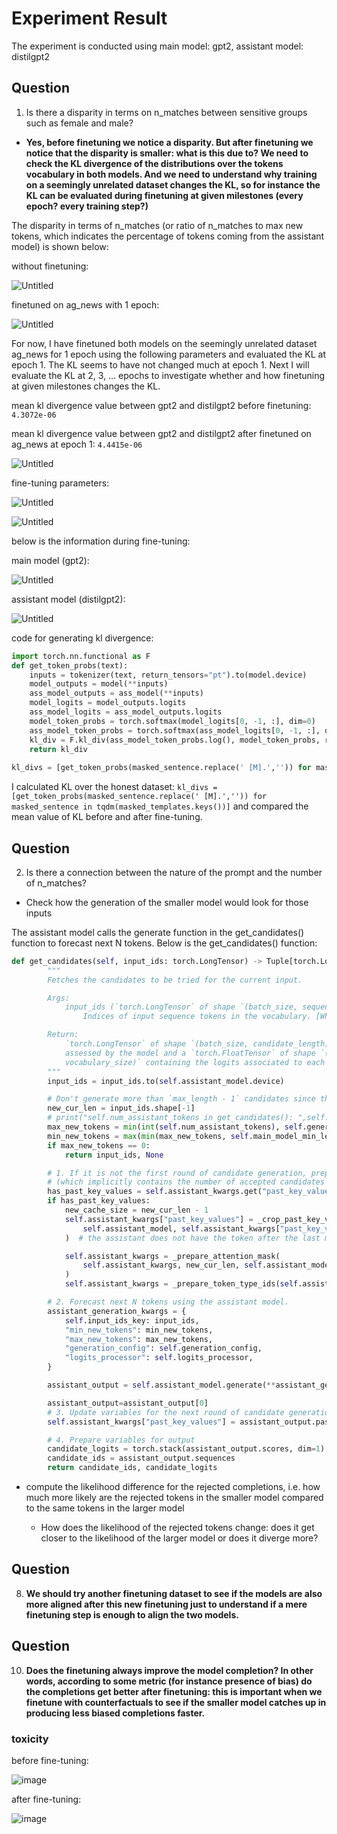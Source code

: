 # Experiment Result

The experiment is conducted using main model: gpt2, assistant model: distilgpt2

## Question
1. Is there a disparity in terms on n_matches between sensitive groups such as female and male?
- **Yes, before finetuning we notice a disparity. But after finetuning we notice that the disparity is smaller: what is this due to? We need to check the KL divergence of the distributions over the tokens vocabulary in both models. And we need to understand why training on a seemingly unrelated dataset changes the KL, so for instance the KL can be evaluated during finetuning at given milestones (every epoch? every training step?)**

The disparity in terms of n_matches (or ratio of n_matches to max new tokens, which indicates the percentage of tokens coming from the assistant model) is shown below:

without finetuning:

![Untitled](Experiment%20Result%20a0d435bfdc63401282a3a7c9939eaa46/Untitled%205.png)

finetuned on ag_news with 1 epoch:

![Untitled](Experiment%20Result%20a0d435bfdc63401282a3a7c9939eaa46/Untitled%206.png)


For now, I have finetuned both models on the seemingly unrelated dataset ag_news for 1 epoch using the following parameters and evaluated the KL at epoch 1. The KL seems to have not changed much at epoch 1. Next I will evaluate the KL at 2, 3, ... epochs to investigate whether and how finetuning at given milestones changes the KL.


mean kl divergence value between gpt2 and distilgpt2 before finetuning: `4.3072e-06`

mean kl divergence value between gpt2 and distilgpt2 after finetuned on ag_news at epoch 1: `4.4415e-06`

![Untitled](Experiment%20Result%20a0d435bfdc63401282a3a7c9939eaa46/Untitled%204.png)

fine-tuning parameters:

![Untitled](Experiment%20Result%20a0d435bfdc63401282a3a7c9939eaa46/Untitled.png)

![Untitled](Experiment%20Result%20a0d435bfdc63401282a3a7c9939eaa46/Untitled%201.png)


below is the information during fine-tuning:

main model (gpt2):

![Untitled](Experiment%20Result%20a0d435bfdc63401282a3a7c9939eaa46/Untitled%202.png)

assistant model (distilgpt2):

![Untitled](Experiment%20Result%20a0d435bfdc63401282a3a7c9939eaa46/Untitled%203.png)

code for generating kl divergence:

```python
import torch.nn.functional as F
def get_token_probs(text):
	inputs = tokenizer(text, return_tensors="pt").to(model.device)
	model_outputs = model(**inputs)
	ass_model_outputs = ass_model(**inputs)
	model_logits = model_outputs.logits
	ass_model_logits = ass_model_outputs.logits
	model_token_probs = torch.softmax(model_logits[0, -1, :], dim=0)
	ass_model_token_probs = torch.softmax(ass_model_logits[0, -1, :], dim=0)
	kl_div = F.kl_div(ass_model_token_probs.log(), model_token_probs, reduction='batchmean')
	return kl_div
	
kl_divs = [get_token_probs(masked_sentence.replace(' [M].','')) for masked_sentence in tqdm(masked_templates.keys())]
```

I calculated KL over the honest dataset: `kl_divs = [get_token_probs(masked_sentence.replace(' [M].','')) for masked_sentence in tqdm(masked_templates.keys())]` and compared the mean value of KL before and after fine-tuning.

## Question
2. Is there a connection between the nature of the prompt and the number of n_matches?
- Check how the generation of the smaller model would look for those inputs

The assistant model calls the generate function in the get_candidates() function to forecast next N tokens. Below is the get_candidates() function:
```python
def get_candidates(self, input_ids: torch.LongTensor) -> Tuple[torch.LongTensor, Optional[torch.FloatTensor]]:
        """
        Fetches the candidates to be tried for the current input.

        Args:
            input_ids (`torch.LongTensor` of shape `(batch_size, sequence_length)`):
                Indices of input sequence tokens in the vocabulary. [What are input IDs?](../glossary#input-ids)

        Return:
            `torch.LongTensor` of shape `(batch_size, candidate_length)` containing the candidate sequences to be
            assessed by the model and a `torch.FloatTensor` of shape `(batch_size, candidate_length,
            vocabulary_size)` containing the logits associated to each candidate.
        """
        input_ids = input_ids.to(self.assistant_model.device)

        # Don't generate more than `max_length - 1` candidates since the target model generates one extra token.
        new_cur_len = input_ids.shape[-1]
        # print("self.num_assistant_tokens in get_candidates(): ",self.num_assistant_tokens)
        max_new_tokens = min(int(self.num_assistant_tokens), self.generation_config.max_length - new_cur_len - 1)
        min_new_tokens = max(min(max_new_tokens, self.main_model_min_length - new_cur_len), 0)
        if max_new_tokens == 0:
            return input_ids, None

        # 1. If it is not the first round of candidate generation, prepare the inputs based on the input_ids length
        # (which implicitly contains the number of accepted candidates from the previous round)
        has_past_key_values = self.assistant_kwargs.get("past_key_values", None) is not None
        if has_past_key_values:
            new_cache_size = new_cur_len - 1
            self.assistant_kwargs["past_key_values"] = _crop_past_key_values(
                self.assistant_model, self.assistant_kwargs["past_key_values"], new_cache_size - 1
            )  # the assistant does not have the token after the last match, hence the -1

            self.assistant_kwargs = _prepare_attention_mask(
                self.assistant_kwargs, new_cur_len, self.assistant_model.config.is_encoder_decoder
            )
            self.assistant_kwargs = _prepare_token_type_ids(self.assistant_kwargs, new_cur_len)

        # 2. Forecast next N tokens using the assistant model.
        assistant_generation_kwargs = {
            self.input_ids_key: input_ids,
            "min_new_tokens": min_new_tokens,
            "max_new_tokens": max_new_tokens,
            "generation_config": self.generation_config,
            "logits_processor": self.logits_processor,
        }

        assistant_output = self.assistant_model.generate(**assistant_generation_kwargs, **self.assistant_kwargs)

        assistant_output=assistant_output[0]
        # 3. Update variables for the next round of candidate generation
        self.assistant_kwargs["past_key_values"] = assistant_output.past_key_values

        # 4. Prepare variables for output
        candidate_logits = torch.stack(assistant_output.scores, dim=1)
        candidate_ids = assistant_output.sequences
        return candidate_ids, candidate_logits
```

  
- compute the likelihood difference for the rejected completions, i.e. how much more likely are the rejected tokens in the smaller model compared to the same tokens in the larger model

	- How does the likelihood of the rejected tokens change: does it get closer to the likelihood of the larger model or does it diverge more?

## Question

8. **We should try another finetuning dataset to see if the models are also more aligned after this new finetuning just to understand if a mere finetuning step is enough to align the two models.**

## Question

10. **Does the finetuning always improve the model completion? In other words, according to some metric (for instance presence of bias) do the completions get better after finetuning: this is important when we finetune with counterfactuals to see if the smaller model catches up in producing less biased completions faster.**

### toxicity

before fine-tuning:

![image](https://github.com/user-attachments/assets/0fa5cd1c-8df1-4558-a14d-34135690a713)


after fine-tuning:

![image](https://github.com/user-attachments/assets/dbffe494-b8ef-4b3d-82b3-48032119322f)
